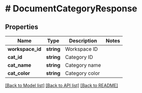 # # DocumentCategoryResponse

## Properties

Name | Type | Description | Notes
------------ | ------------- | ------------- | -------------
**workspace_id** | **string** | Workspace ID |
**cat_id** | **string** | Category ID |
**cat_name** | **string** | Category name |
**cat_color** | **string** | Category color |

[[Back to Model list]](../../README.md#models) [[Back to API list]](../../README.md#endpoints) [[Back to README]](../../README.md)
